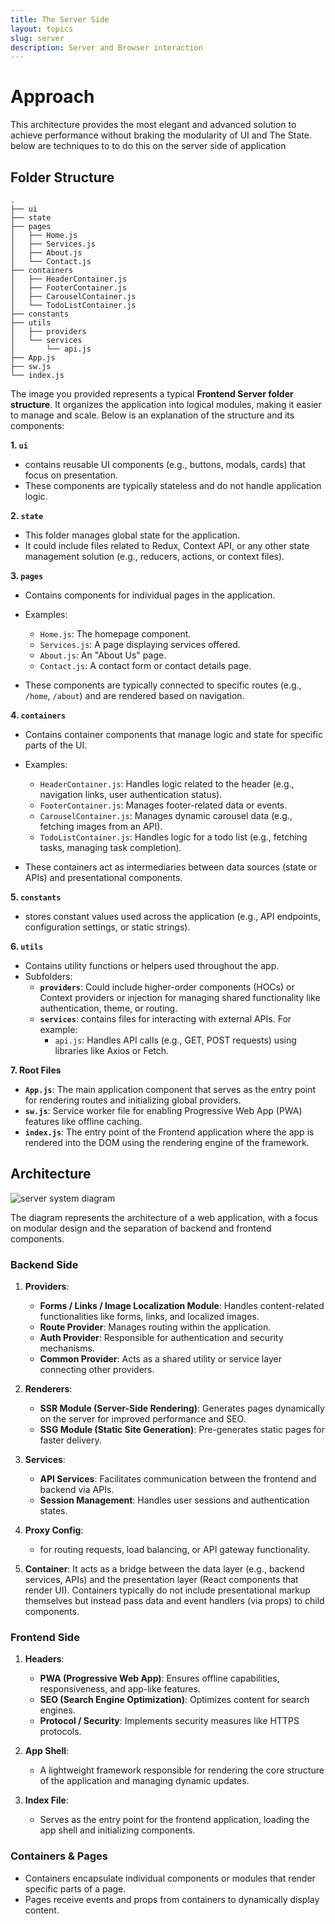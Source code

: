 ```yaml
---
title: The Server Side
layout: topics
slug: server
description: Server and Browser interaction
---
```


# Approach

This architecture provides the most elegant and advanced solution to achieve performance without braking the modularity of UI and The State. below are techniques to to do this on the server side of application

## Folder Structure

```
.
├── ui
├── state
├── pages
│   ├── Home.js
│   ├── Services.js
│   ├── About.js
│   └── Contact.js
├── containers
│   ├── HeaderContainer.js
│   ├── FooterContainer.js
│   ├── CarouselContainer.js
│   └── TodoListContainer.js
├── constants
├── utils
│   ├── providers
│   └── services
│       └── api.js
├── App.js
├── sw.js
└── index.js
```

The image you provided represents a typical **Frontend Server folder structure**. It organizes the application into logical modules, making it easier to manage and scale. Below is an explanation of the structure and its components:


**1. `ui`**
- contains reusable UI components (e.g., buttons, modals, cards) that focus on presentation.
- These components are typically stateless and do not handle application logic.

**2. `state`**
- This folder manages global state for the application.
- It could include files related to Redux, Context API, or any other state management solution (e.g., reducers, actions, or context files).

**3. `pages`**
- Contains components for individual pages in the application.
- Examples:
  - `Home.js`: The homepage component.
  - `Services.js`: A page displaying services offered.
  - `About.js`: An "About Us" page.
  - `Contact.js`: A contact form or contact details page.

- These components are typically connected to specific routes (e.g., `/home`, `/about`) and are rendered based on navigation.

**4. `containers`**
- Contains container components that manage logic and state for specific parts of the UI.
- Examples:
  - `HeaderContainer.js`: Handles logic related to the header (e.g., navigation links, user authentication status).
  - `FooterContainer.js`: Manages footer-related data or events.
  - `CarouselContainer.js`: Manages dynamic carousel data (e.g., fetching images from an API).
  - `TodoListContainer.js`: Handles logic for a todo list (e.g., fetching tasks, managing task completion).

- These containers act as intermediaries between data sources (state or APIs) and presentational components.

**5. `constants`**
- stores constant values used across the application (e.g., API endpoints, configuration settings, or static strings).

**6. `utils`**
- Contains utility functions or helpers used throughout the app.
- Subfolders:
  - **`providers`**: Could include higher-order components (HOCs) or Context providers or injection for managing shared functionality like authentication, theme, or routing.
  - **`services`**: contains files for interacting with external APIs. For example:
    - `api.js`: Handles API calls (e.g., GET, POST requests) using libraries like Axios or Fetch.

**7. Root Files**
- **`App.js`**: The main application component that serves as the entry point for rendering routes and initializing global providers.
- **`sw.js`**: Service worker file for enabling Progressive Web App (PWA) features like offline caching.
- **`index.js`**: The entry point of the Frontend application where the app is rendered into the DOM using the rendering engine of the framework.

## Architecture

<img src="/assets/img/diagrams/server-system-diagram.png" alt="server system diagram" />

The diagram represents the architecture of a web application, with a focus on modular design and the separation of backend and frontend components.

### Backend Side

1. **Providers**:
   - **Forms / Links / Image Localization Module**: Handles content-related functionalities like forms, links, and localized images.
   - **Route Provider**: Manages routing within the application.
   - **Auth Provider**: Responsible for authentication and security mechanisms.
   - **Common Provider**: Acts as a shared utility or service layer connecting other providers.

2. **Renderers**:
   - **SSR Module (Server-Side Rendering)**: Generates pages dynamically on the server for improved performance and SEO.
   - **SSG Module (Static Site Generation)**: Pre-generates static pages for faster delivery.

3. **Services**:
   - **API Services**: Facilitates communication between the frontend and backend via APIs.
   - **Session Management**: Handles user sessions and authentication states.

4. **Proxy Config**:
   - for routing requests, load balancing, or API gateway functionality.

5. **Container**: It acts as a bridge between the data layer (e.g., backend services, APIs) and the presentation layer (React components that render UI). Containers typically do not include presentational markup themselves but instead pass data and event handlers (via props) to child components.

### Frontend Side

1. **Headers**:
   - **PWA (Progressive Web App)**: Ensures offline capabilities, responsiveness, and app-like features.
   - **SEO (Search Engine Optimization)**: Optimizes content for search engines.
   - **Protocol / Security**: Implements security measures like HTTPS protocols.

2. **App Shell**:
   - A lightweight framework responsible for rendering the core structure of the application and managing dynamic updates.

3. **Index File**:
   - Serves as the entry point for the frontend application, loading the app shell and initializing components.

### Containers & Pages

* Containers encapsulate individual components or modules that render specific parts of a page.
* Pages receive events and props from containers to dynamically display content.
